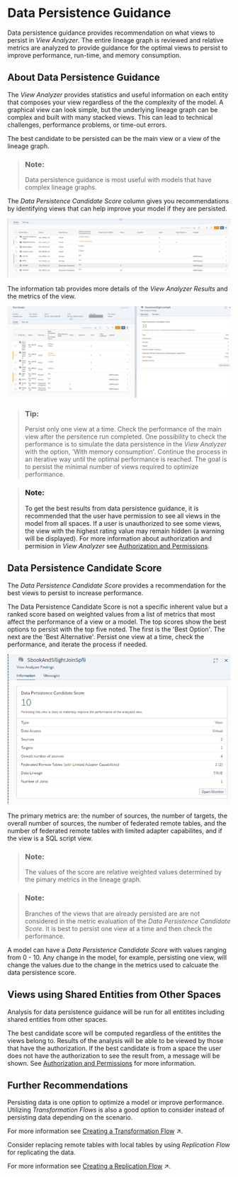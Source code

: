 <!-- loio85f7be45761f4ae5b7e49819ce4b4d2e -->

# Data Persistence Guidance

Data persistence guidance provides recommendation on what views to persist in *View Analyzer*. The entire lineage graph is reviewed and relative metrics are analyzed to provide guidance for the optimal views to persist to improve performance, run-time, and memory consumption.



<a name="loio85f7be45761f4ae5b7e49819ce4b4d2e__section_nxn_jc2_ddc"/>

## About Data Persistence Guidance

The *View Analyzer* provides statistics and useful information on each entity that composes your view regardless of the the complexity of the model. A graphical view can look simple, but the underlying lineage graph can be complex and built with many stacked views. This can lead to technical challenges, performance problems, or time-out errors.

The best candidate to be persisted can be the main view or a view of the lineage graph.

> ### Note:  
> Data persistence guidance is most useful with models that have complex lineage graphs.

The *Data Persistence Candidate Score* column gives you recommendations by identifying views that can help improve your model if they are persisted.

![](images/Persist_Guide_1_a57aee1.png)

The information tab provides more details of the *View Analyzer Results* and the metrics of the view.

![](images/Persist_Guide_2_f4948e7.png)

> ### Tip:  
> Persist only one view at a time. Check the performance of the main view after the persitence run completed. One possibility to check the performance is to simulate the data persistence in the *View Analyzer* with the option, 'With memory consumption'. Continue the process in an iterative way until the optimal performance is reached. The goal is to persist the minimal number of views required to optimize performance.

> ### Note:  
> To get the best results from data persistence guidance, it is recommended that the user have permission to see all views in the model from all spaces. If a user is unauthorized to see some views, the view with the highest rating value may remain hidden \(a warning will be displayed\). For more information about authorization and permision in *View Analyzer* see [Authorization and Permissions](authorization-and-permissions-e5f9e81.md).



<a name="loio85f7be45761f4ae5b7e49819ce4b4d2e__section_l4m_4c2_ddc"/>

## Data Persistence Candidate Score

The *Data Persistence Candidate Score* provides a recommendation for the best views to persist to increase performance.

The Data Persistence Candidate Score is not a specific inherent value but a ranked score based on weighted values from a list of metrics that most affect the performance of a view or a model. The top scores show the best options to persist with the top five noted. The first is the 'Best Option'. The next are the 'Best Alternative'. Persist one view at a time, check the performance, and iterate the process if needed.

![](images/Persist_Guide_3_e85593f.png)

The primary metrics are: the number of sources, the number of targets, the overall number of sources, the number of federated remote tables, and the number of federated remote tables with limited adapter capabilites, and if the view is a SQL script view.

> ### Note:  
> The values of the score are relative weighted values determined by the pimary metrics in the lineage graph.

> ### Note:  
> Branches of the views that are already persisted are are not considered in the metric evaluation of the *Data Persistence Candidate Score*. It is best to persist one view at a time and then check the performance.

A model can have a *Data Persistence Candidate Score* with values ranging from 0 - 10. Any change in the model, for example, persisting one view, will change the values due to the change in the metrics used to calcuate the data persistence score.



<a name="loio85f7be45761f4ae5b7e49819ce4b4d2e__section_ubv_4c2_ddc"/>

## Views using Shared Entities from Other Spaces

Analysis for data persistence guidance will be run for all entitites including shared entities from other spaces.

The best candidate score will be computed regardless of the entitites the views belong to. Results of the analysis will be able to be viewed by those that have the authorization. If the best candidate is from a space the user does not have the authorization to see the result from, a message will be shown. See [Authorization and Permissions](authorization-and-permissions-e5f9e81.md) for more information.



<a name="loio85f7be45761f4ae5b7e49819ce4b4d2e__section_egb_pc2_ddc"/>

## Further Recommendations

Persisting data is one option to optimize a model or improve performance. Utilizing *Transformation Flows* is also a good option to consider instead of persisting data depending on the scenario.

For more information see [Creating a Transformation Flow](https://help.sap.com/viewer/24f836070a704022a40c15442163e5cf/DEV_CURRENT/en-US/f7161e6c20204672ac4a6d90c81762e4.html "Create a transformation flow to load data from one or more sources, apply transformations (such as a join), and output the result in a target table. You can load a full set of data from one or more sources to a target table. You can add local tables and views, Open SQL schema objects, and also remote tables located in BW Bridge spaces. You can also load delta changes (including deleted records) from one source table to a target table.") :arrow_upper_right:.

Consider replacing remote tables with local tables by using *Replication Flow* for replicating the data.

For more information see [Creating a Replication Flow](https://help.sap.com/viewer/24f836070a704022a40c15442163e5cf/DEV_CURRENT/en-US/25e2bd7a70d44ac5b05e844f9e913471.html "Create a replication flow to copy multiple data assets from a source to a target.") :arrow_upper_right:.

